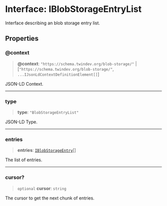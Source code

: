 # Interface: IBlobStorageEntryList

Interface describing an blob storage entry list.

## Properties

### @context

> **@context**: `"https://schema.twindev.org/blob-storage/"` \| \[`"https://schema.twindev.org/blob-storage/"`, `...IJsonLdContextDefinitionElement[]`\]

JSON-LD Context.

***

### type

> **type**: `"BlobStorageEntryList"`

JSON-LD Type.

***

### entries

> **entries**: [`IBlobStorageEntry`](IBlobStorageEntry.md)[]

The list of entries.

***

### cursor?

> `optional` **cursor**: `string`

The cursor to get the next chunk of entries.
